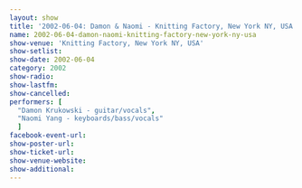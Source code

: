 ```yaml
---
layout: show
title: '2002-06-04: Damon & Naomi - Knitting Factory, New York NY, USA'
name: 2002-06-04-damon-naomi-knitting-factory-new-york-ny-usa
show-venue: 'Knitting Factory, New York NY, USA'
show-setlist: 
show-date: 2002-06-04
category: 2002
show-radio: 
show-lastfm: 
show-cancelled: 
performers: [
  "Damon Krukowski - guitar/vocals",
  "Naomi Yang - keyboards/bass/vocals"
  ]
facebook-event-url: 
show-poster-url: 
show-ticket-url: 
show-venue-website: 
show-additional: 
---
```


